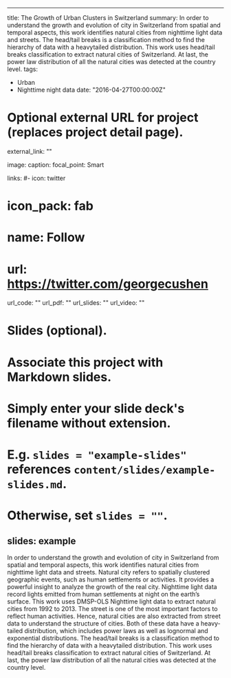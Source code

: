
---
title: The Growth of Urban Clusters in Switzerland
summary: In order to understand the growth and evolution of city in Switzerland from spatial and temporal aspects, this work identifies natural cities from nighttime light data and streets. The head/tail breaks is a classification method to find the hierarchy of data with a heavytailed distribution. This work uses head/tail breaks classification to extract natural cities of Switzerland. At last, the power law distribution of all the natural cities was detected at the country level.
tags:
- Urban
- Nighttime night data
date: "2016-04-27T00:00:00Z"

# Optional external URL for project (replaces project detail page).
external_link: ""

image:
  caption:
  focal_point: Smart

links:
#- icon: twitter
#  icon_pack: fab
#  name: Follow
#  url: https://twitter.com/georgecushen
url_code: ""
url_pdf: ""
url_slides: ""
url_video: ""

# Slides (optional).
#   Associate this project with Markdown slides.
#   Simply enter your slide deck's filename without extension.
#   E.g. `slides = "example-slides"` references `content/slides/example-slides.md`.
#   Otherwise, set `slides = ""`.
slides: example
---
In order to understand the growth and evolution of city in Switzerland from spatial and temporal aspects, this work identifies natural cities from nighttime light data and streets. Natural city refers to spatially clustered geographic events, such as human settlements or activities. It provides a powerful insight to analyze the growth of the real city. Nighttime light data record lights emitted from human settlements at night on the earth’s surface. This work uses DMSP-OLS Nighttime light data to extract natural cities from 1992 to 2013. The street is one of the most important factors to reflect human activities. Hence, natural cities are also extracted from street data to understand the structure of cities. Both of these data have a heavy-tailed distribution, which includes power laws as well as lognormal and exponential distributions. The head/tail breaks is a classification method to find the hierarchy of data with a heavytailed distribution. This work uses head/tail breaks classification to extract natural cities of Switzerland. At last, the power law distribution of all the natural cities was detected at the country level.
